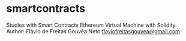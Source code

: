 # smartcontracts
Studies with Smart Contracts
Ethereum Virtual Machine with Solidity.
Author: Flávio de Freitas Gouvêa Neto
flaviofreitasgouvea@gmail.com

